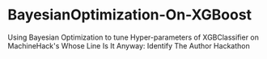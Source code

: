 # BayesianOptimization-On-XGBoost
Using Bayesian Optimization to tune Hyper-parameters of XGBClassifier on MachineHack's Whose Line Is It Anyway: Identify The Author Hackathon
